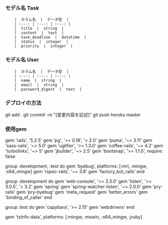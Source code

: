 ### モデル名 Task

        |  カラム名  |  データ型  |
        | :---: | :---: | :---: |
        |  title  |  string  |
        |  content  |  text  |
        |  task_deadline  |  datetime  |
        |  status  |  integer  |
        |  priority  |  integer  |


### モデル名 User           

        |  カラム名  |  データ型  |
        | :---: | :---: | :---: |
        |  name  |  string  |
        |  email  |  string  |
        |  password_digest  |  text  |



### デプロイの方法
git add .
git commit -m "[変更内容を記述]"
git push heroku master




### 使用gem
gem 'rails', '5.2.5'
gem 'pg', '>= 0.18', '< 2.0'
gem 'puma', '~> 3.11'
gem 'sass-rails', '~> 5.0'
gem 'uglifier', '>= 1.3.0'
gem 'coffee-rails', '~> 4.2'
gem 'turbolinks', '~> 5'
gem 'jbuilder', '~> 2.5'
gem 'bootsnap', '>= 1.1.0', require: false

group :development, :test do
  gem 'byebug', platforms: [:mri, :mingw, :x64_mingw]
  gem 'rspec-rails', '~> 3.8'
  gem 'factory_bot_rails'
end

group :development do
  gem 'web-console', '>= 3.3.0'
  gem 'listen', '>= 3.0.5', '< 3.2'
  gem 'spring'
  gem 'spring-watcher-listen', '~> 2.0.0'
  gem 'pry-rails'
  gem 'pry-byebug'
  gem 'meta_request'
  gem 'better_errors'
  gem 'binding_of_caller'
end

group :test do
  gem 'capybara', '>= 2.15'
  gem 'webdrivers'
end

gem 'tzinfo-data', platforms: [:mingw, :mswin, :x64_mingw, :jruby]
